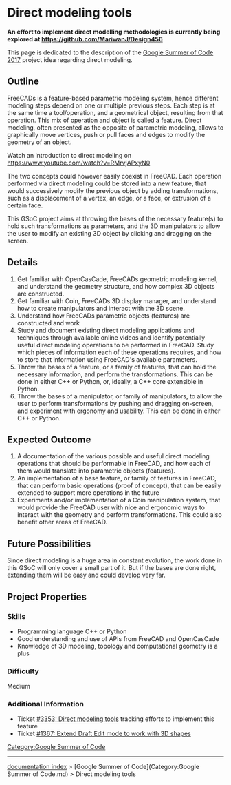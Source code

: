 # Direct modeling tools
**An effort to implement direct modelling methodologies is currently being explored at https://github.com/MariwanJ/Design456**

This page is dedicated to the description of the [Google Summer of Code 2017](Google_Summer_of_Code.md) project idea regarding direct modeling.

## Outline

FreeCADs is a feature-based parametric modeling system, hence different modeling steps depend on one or multiple previous steps. Each step is at the same time a tool/operation, and a geometrical object, resulting from that operation. This mix of operation and object is called a feature. Direct modeling, often presented as the opposite of parametric modeling, allows to graphically move vertices, push or pull faces and edges to modify the geometry of an object.

Watch an introduction to direct modeling on <https://www.youtube.com/watch?v=RMrvjAPxyN0>

The two concepts could however easily coexist in FreeCAD. Each operation performed via direct modeling could be stored into a new feature, that would successively modify the previous object by adding transformations, such as a displacement of a vertex, an edge, or a face, or extrusion of a certain face.

This GSoC project aims at throwing the bases of the necessary feature(s) to hold such transformations as parameters, and the 3D manipulators to allow the user to modify an existing 3D object by clicking and dragging on the screen.

## Details

1.  Get familiar with OpenCasCade, FreeCADs geometric modeling kernel, and understand the geometry structure, and how complex 3D objects are constructed.
2.  Get familiar with Coin, FreeCADs 3D display manager, and understand how to create manipulators and interact with the 3D scene.
3.  Understand how FreeCADs parametric objects (features) are constructed and work
4.  Study and document existing direct modeling applications and techniques through available online videos and identify potentially useful direct modeling operations to be performed in FreeCAD. Study which pieces of information each of these operations requires, and how to store that information using FreeCAD\'s available parameters.
5.  Throw the bases of a feature, or a family of features, that can hold the necessary information, and perform the transformations. This can be done in either C++ or Python, or, ideally, a C++ core extensible in Python.
6.  Throw the bases of a manipulator, or family of manipulators, to allow the user to perform transformations by pushing and dragging on-screen, and experiment with ergonomy and usability. This can be done in either C++ or Python.

## Expected Outcome 

1.  A documentation of the various possible and useful direct modeling operations that should be performable in FreeCAD, and how each of them would translate into parametric objects (features).
2.  An implementation of a base feature, or family of features in FreeCAD, that can perform basic operations (proof of concept), that can be easily extended to support more operations in the future
3.  Experiments and/or implementation of a Coin manipulation system, that would provide the FreeCAD user with nice and ergonomic ways to interact with the geometry and perform transformations. This could also benefit other areas of FreeCAD.

## Future Possibilities 

Since direct modeling is a huge area in constant evolution, the work done in this GSoC will only cover a small part of it. But if the bases are done right, extending them will be easy and could develop very far.

## Project Properties 

### Skills

-   Programming language C++ or Python
-   Good understanding and use of APIs from FreeCAD and OpenCasCade
-   Knowledge of 3D modeling, topology and computational geometry is a plus

### Difficulty

Medium

### Additional Information 

-   Ticket [\#3353: Direct modeling tools](https://tracker.freecadweb.org/view.php?id=3353) tracking efforts to implement this feature
-   Ticket [\#1367: Extend Draft Edit mode to work with 3D shapes](https://tracker.freecadweb.org/view.php?id=1367)

[Category:Google Summer of Code](Category:Google_Summer_of_Code.md)

---
[documentation index](../README.md) > [Google Summer of Code](Category:Google Summer of Code.md) > Direct modeling tools
